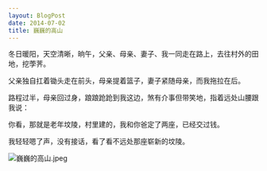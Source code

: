 ```yaml
---
layout: BlogPost
date: 2014-07-02
title: 巍巍的高山
---
```


冬日暖阳，天空清晰，晌午，父亲、母亲、妻子、我一同走在路上，去往村外的田地，挖荸荠。

父亲独自扛着锄头走在前头，母亲提着篮子，妻子紧随母亲，而我拖拉在后。

<!-- more -->

路程过半，母亲回过身，踉踉跄跄到我这边，煞有介事但带笑地，指着远处山腰跟我说：

你看，那就是老年坟陵，村里建的，我和你爸定了两座，已经交过钱。

我轻轻嗯了声，没有接话，看了看不远处那座崭新的坟陵。

![巍巍的高山.jpeg](https://picsee-aliyun.oss-cn-hangzhou.aliyuncs.com/20200122213725_ubPutq_巍巍的高山.jpeg)

